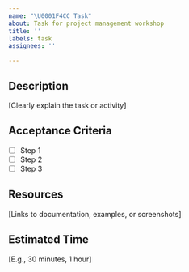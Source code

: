 ```yaml
---
name: "\U0001F4CC Task"
about: Task for project management workshop
title: ''
labels: task
assignees: ''

---
```


## Description
[Clearly explain the task or activity]

## Acceptance Criteria
- [ ] Step 1
- [ ] Step 2
- [ ] Step 3

## Resources
[Links to documentation, examples, or screenshots]

## Estimated Time
[E.g., 30 minutes, 1 hour]
